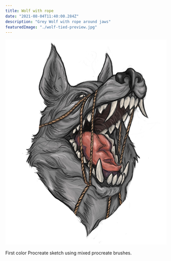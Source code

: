 ```yaml
---
title: Wolf with rope
date: "2021-08-04T11:40:00.284Z"
description: "Grey Wolf with rope around jaws"
featuredImage: "./wolf-tied-preview.jpg"
---
```


![Wolf with rope](./wolf-tied.jpg)

First color Procreate sketch using mixed procreate brushes.
